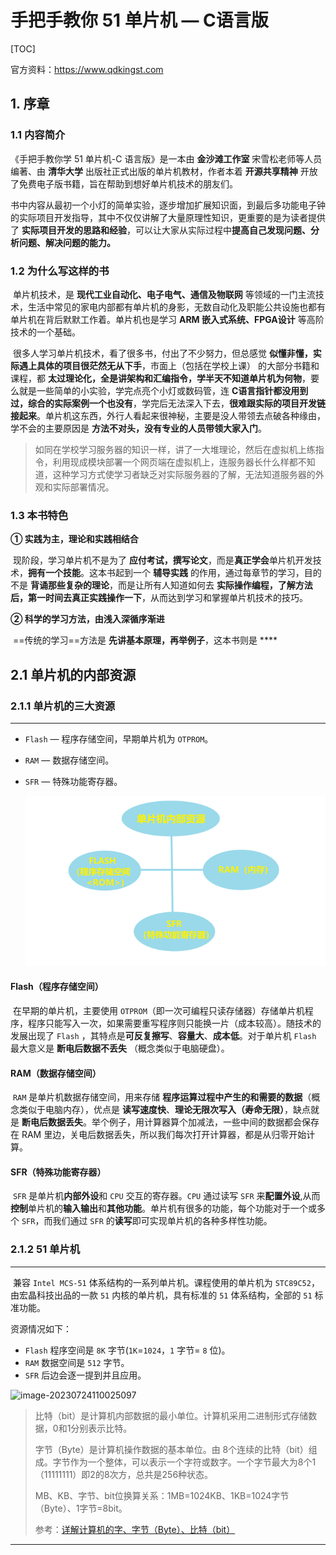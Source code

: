 # 手把手教你 51 单片机 — C语言版


[TOC]

官方资料：https://www.qdkingst.com

## 1. 序章

### 1.1 内容简介	

《手把手教你学 51 单片机-C 语言版》是一本由 **金沙滩工作室** 宋雪松老师等人员编著、由 **清华大学** 出版社正式出版的单片机教材，作者本着 **开源共享精神** 开放了免费电子版书籍，旨在帮助到想好单片机技术的朋友们。

书中内容从最初一个小灯的简单实验，逐步增加扩展知识面，到最后多功能电子钟的实际项目开发指导，其中不仅仅讲解了大量原理性知识，更重要的是为读者提供了 **实际项目开发的思路和经验**，可以让大家从实际过程中**提高自己发现问题、分析问题、解决问题的能力。**



### 1.2 为什么写这样的书

​	单片机技术，是 **现代工业自动化、电子电气、通信及物联网** 等领域的一门主流技术，生活中常见的家电内部都有单片机的身影，无数自动化及职能公共设施也都有单片机在背后默默工作着。单片机也是学习  **ARM 嵌入式系统、FPGA设计** 等高阶技术的一个基础。

​	很多人学习单片机技术，看了很多书，付出了不少努力，但总感觉 **似懂非懂，实际遇上具体的项目很茫然无从下手**，市面上（包括在学校上课） 的大部分书籍和课程，都 **太过理论化，全是讲架构和汇编指令，学半天不知道单片机为何物**，要么就是一些简单的小实验，学完点亮个小灯或数码管，连 **C语言指针都没用到过，综合的实际案例一个也没有**，学完后无法深入下去，**很难跟实际的项目开发链接起来**。单片机这东西，外行人看起来很神秘，主要是没人带领去点破各种缘由，学不会的主要原因是 **方法不对头，没有专业的人员带领大家入门**。

>如同在学校学习服务器的知识一样，讲了一大堆理论，然后在虚拟机上练指令，利用现成模块部署一个网页端在虚拟机上，连服务器长什么样都不知道，这种学习方式使学习者缺乏对实际服务器的了解，无法知道服务器的外观和实际部署情况。



### 1.3 本书特色

**① 实践为主，理论和实践相结合**

​	现阶段，学习单片机不是为了 **应付考试，撰写论文**，而是**真正学会**单片机开发技术，**拥有一个技能**。这本书起到一个 **辅导实践** 的作用，通过每章节的学习，目的不是 **背诵那些复杂的理论**，而是让所有人知道如何去 **实际操作编程，了解方法后，第一时间去真正实践操作一下**，从而达到学习和掌握单片机技术的技巧。

**② 科学的学习方法，由浅入深循序渐进**

​	==传统的学习==方法是 **先讲基本原理，再举例子**，这本书则是 ****

 









## 2.1 单片机的内部资源

### 2.1.1 单片机的三大资源

---

- `Flash` — 程序存储空间，早期单片机为 `OTPROM`。

- `RAM` — 数据存储空间。

- `SFR` — 特殊功能寄存器。

  ![image-20230718221451008](https://raw.githubusercontent.com/zjh-jixiaolin/map_strong/main/202307182217222.png)

#### Flash（程序存储空间）

​	在早期的单片机，主要使用 `OTPROM`（即一次可编程只读存储器）存储单片机程序，程序只能写入一次，如果需要重写程序则只能换一片（成本较高）。随技术的发展出现了 `Flash` ，其特点是**可反复擦写**、**容量大**、**成本低**。对于单片机 `Flash` 最大意义是 **断电后数据不丢失** （概念类似于电脑硬盘）。

#### RAM（数据存储空间）

​	`RAM` 是单片机数据存储空间，用来存储 **程序运算过程中产生的和需要的数据**（概念类似于电脑内存），优点是 **读写速度快**、**理论无限次写入（寿命无限）**，缺点就是 **断电后数据丢失**。举个例子，用计算器算个加减法，一些中间的数据都会保存在 RAM 里边，关电后数据丢失，所以我们每次打开计算器，都是从归零开始计算。

#### SFR（特殊功能寄存器）

​	`SFR` 是单片机**内部外设**和 `CPU` 交互的寄存器。`CPU` 通过读写 `SFR` 来**配置外设**,从而**控制**单片机的**输入输出**和**其他功能**。单片机有很多的功能，每个功能对于一个或多个 `SFR`，而我们通过 `SFR` 的**读写**即可实现单片机的各种多样性功能。



### 2.1.2 51 单片机

---

​	兼容 `Intel MCS-51` 体系结构的一系列单片机。课程使用的单片机为 `STC89C52`，由宏晶科技出品的一款 `51` 内核的单片机，具有标准的 `51` 体系结构，全部的 `51` 标准功能。

资源情况如下：

- `Flash` 程序空间是 `8K` 字节(`1K`=`1024`，`1` 字节= `8` 位)。
- `RAM` 数据空间是 `512` 字节。
- `SFR` 后边会逐一提到并且应用。

![image-20230724110025097](C:\Users\zjh\AppData\Roaming\Typora\typora-user-images\image-20230724110025097.png)

>比特（bit）是计算机内部数据的最小单位。计算机采用二进制形式存储数据，0和1分别表示比特。
>
>字节（Byte）是计算机操作数据的基本单位。由 8个连续的比特（bit）组成。字节作为一个整体，可以表示一个字符或数字。一个字节最大为8个1（11111111）即2的8次方，总共是256种状态。                
>
>MB、KB、字节、bit位换算关系：1MB=1024KB、1KB=1024字节（Byte）、1字节=8bit。                                                               
>
>参考：[详解计算机的字、字节（Byte）、比特（bit）](https://zhuanlan.zhihu.com/p/422907374)

****
